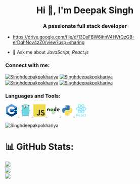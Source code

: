 <h1 align="center">Hi 👋, I'm Deepak Singh</h1>
<h3 align="center">A passionate full stack developer</h3>

- https://drive.google.com/file/d/13DsFBW6ihnV4HVtQzGB-erDqhNov4zZ0/view?usp=sharing




- 💬 Ask me about *JavaScript, React.js*

<h3 align="left">Connect with me:</h3>
<p align="left">
<a href="https://twitter.com/coder_feed" target="blank"><img align="center" src="https://raw.githubusercontent.com/rahuldkjain/github-profile-readme-generator/master/src/images/icons/Social/twitter.svg" alt="Singhdeepakpokhariya" height="30" width="40" /></a>
<a href="https://linkedin.com/in/alok-raj-gaya" target="blank"><img align="center" src="https://raw.githubusercontent.com/rahuldkjain/github-profile-readme-generator/master/src/images/icons/Social/linked-in-alt.svg" alt="Singhdeepakpokhariya" height="30" width="40" /></a>
<a href="https://instagram.com/razz_alok" target="blank"><img align="center" src="https://raw.githubusercontent.com/rahuldkjain/github-profile-readme-generator/master/src/images/icons/Social/instagram.svg" alt="Singhdeepakpokhariya" height="30" width="40" /></a>
<a href="https://www.hackerrank.com/alokraj7184" target="blank"><img align="center" src="https://raw.githubusercontent.com/rahuldkjain/github-profile-readme-generator/master/src/images/icons/Social/hackerrank.svg" alt="Singhdeepakpokhariya" height="30" width="40" /></a>
</p>

<h3 align="left">Languages and Tools:</h3>
<p align="left"> <a href="https://www.w3schools.com/cpp/" target="_blank" rel="noreferrer"> <img src="https://raw.githubusercontent.com/devicons/devicon/master/icons/cplusplus/cplusplus-original.svg" alt="cplusplus" width="40" height="40"/> </a> <a href="https://golang.org" target="_blank" rel="noreferrer"> <img src="https://raw.githubusercontent.com/devicons/devicon/master/icons/go/go-original.svg" alt="go" width="40" height="40"/> </a> <a href="https://developer.mozilla.org/en-US/docs/Web/JavaScript" target="_blank" rel="noreferrer"> <img src="https://raw.githubusercontent.com/devicons/devicon/master/icons/javascript/javascript-original.svg" alt="javascript" width="40" height="40"/> </a> <a href="https://nodejs.org" target="_blank" rel="noreferrer"> <img src="https://raw.githubusercontent.com/devicons/devicon/master/icons/nodejs/nodejs-original-wordmark.svg" alt="nodejs" width="40" height="40"/> </a> <a href="https://www.python.org" target="_blank" rel="noreferrer"> <img src="https://raw.githubusercontent.com/devicons/devicon/master/icons/python/python-original.svg" alt="python" width="40" height="40"/> </a> <a href="https://reactjs.org/" target="_blank" rel="noreferrer"> <img src="https://raw.githubusercontent.com/devicons/devicon/master/icons/react/react-original-wordmark.svg" alt="react" width="40" height="40"/> </a> </p>

<p><img align="center" src="https://github-readme-stats.vercel.app/api/top-langs?username=Singhdeepakpokhariya&show_icons=true&locale=en&layout=compact" alt="Singhdeepakpokhariya" /></p>



# 📊 GitHub Stats:
![](https://github-readme-stats.vercel.app/api?username=Singhdeepakpokhariya&theme=dark&hide_border=false&include_all_commits=false&count_private=false)<br/>
![](https://github-readme-streak-stats.herokuapp.com/?user=Singhdeepakpokhariya&theme=dark&hide_border=false)<br/>
![](https://github-readme-stats.vercel.app/api/top-langs/?username=Singhdeepakpokhariya&theme=dark&hide_border=false&include_all_commits=false&count_private=false&layout=compact)
